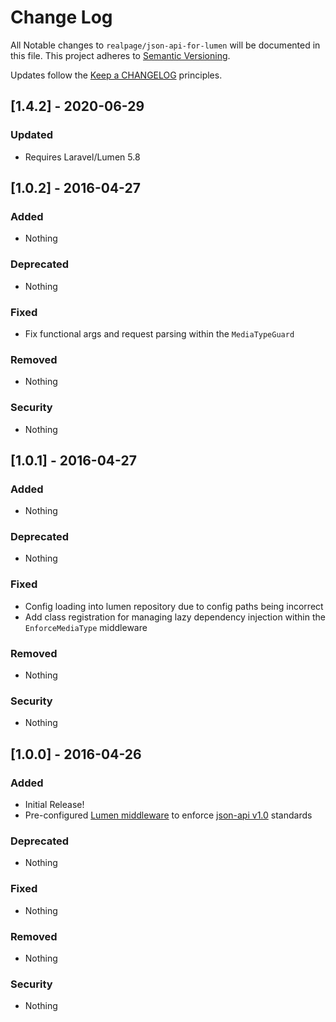 # Change Log
All Notable changes to `realpage/json-api-for-lumen` will be documented in this file.
This project adheres to [Semantic Versioning](http://semver.org/).

Updates follow the [Keep a CHANGELOG](http://keepachangelog.com/) principles.

## [1.4.2] - 2020-06-29
### Updated
- Requires Laravel/Lumen 5.8

## [1.0.2] - 2016-04-27
### Added
- Nothing

### Deprecated
- Nothing

### Fixed
- Fix functional args and request parsing within the `MediaTypeGuard`

### Removed
- Nothing

### Security
- Nothing

## [1.0.1] - 2016-04-27
### Added
- Nothing

### Deprecated
- Nothing

### Fixed
- Config loading into lumen repository due to config paths being incorrect
- Add class registration for managing lazy dependency injection within the `EnforceMediaType` middleware

### Removed
- Nothing

### Security
- Nothing

## [1.0.0] - 2016-04-26
### Added
- Initial Release!
- Pre-configured [Lumen middleware](https://lumen.laravel.com/docs/5.2/middleware) to enforce [json-api v1.0](http://jsonapi.org/format/1.0/) standards

### Deprecated
- Nothing

### Fixed
- Nothing

### Removed
- Nothing

### Security
- Nothing
